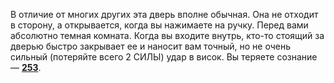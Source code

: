 В отличие от многих других эта дверь вполне обычная. Она не отходит в сторону, а открывается, когда вы нажимаете на ручку. Перед вами абсолютно темная комната. Когда вы входите внутрь, кто-то стоящий за дверью быстро закрывает ее и наносит вам точный, но не очень сильный (потеряйте всего 2 СИЛЫ) удар в висок. Вы теряете сознание — [**253**](#n_253).

